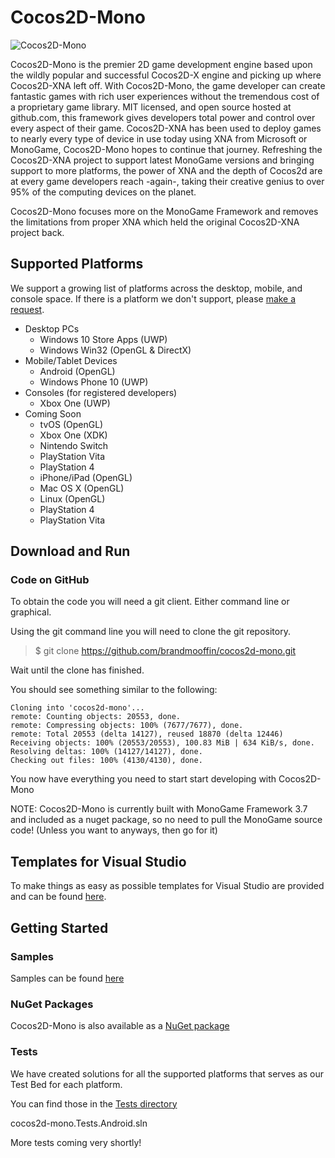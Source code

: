 # Cocos2D-Mono
![Cocos2D-Mono](https://raw.githubusercontent.com/brandmooffin/cocos2d-mono/master/Logos/logo-full-200.png)

Cocos2D-Mono is the premier 2D game development engine based upon the wildly popular and successful Cocos2D-X engine and picking up where Cocos2D-XNA left off. With Cocos2D-Mono, the game developer can create fantastic games with rich user experiences without the tremendous cost of a proprietary game library. MIT licensed, and open source hosted at github.com, this framework gives developers total power and control over every aspect of their game. Cocos2D-XNA has been used to deploy games to nearly every type of device in use today using XNA from Microsoft or MonoGame, Cocos2D-Mono hopes to continue that journey. Refreshing the Cocos2D-XNA project to support latest MonoGame versions and bringing support to more platforms, the power of XNA and the depth of Cocos2d are at every game developers reach -again-, taking their creative genius to over 95% of the computing devices on the planet.

Cocos2D-Mono focuses more on the MonoGame Framework and removes the limitations from proper XNA which held the original Cocos2D-XNA project back.

## Supported Platforms

We support a growing list of platforms across the desktop, mobile, and console space.  If there is a platform we don't support, please [make a request](https://github.com/brandmooffin/cocos2d-mono/issues).

 * Desktop PCs
   * Windows 10 Store Apps (UWP)
   * Windows Win32 (OpenGL & DirectX)
 * Mobile/Tablet Devices
   * Android (OpenGL)
   * Windows Phone 10 (UWP)
 * Consoles (for registered developers)
   * Xbox One (UWP)
 * Coming Soon
   * tvOS (OpenGL)
   * Xbox One (XDK)
   * Nintendo Switch
   * PlayStation Vita
   * PlayStation 4
   * iPhone/iPad (OpenGL)
   * Mac OS X (OpenGL)
   * Linux (OpenGL)
   * PlayStation 4
   * PlayStation Vita

Download and Run
----------------

### Code on GitHub

To obtain the code you will need a git client.  Either command line or graphical.

Using the git command line you will need to clone the git repository.

> $ git clone https://github.com/brandmooffin/cocos2d-mono.git

Wait until the clone has finished.

You should see something similar to the following:

	Cloning into 'cocos2d-mono'...
	remote: Counting objects: 20553, done.
	remote: Compressing objects: 100% (7677/7677), done.
	remote: Total 20553 (delta 14127), reused 18870 (delta 12446)
	Receiving objects: 100% (20553/20553), 100.83 MiB | 634 KiB/s, done.
	Resolving deltas: 100% (14127/14127), done.
	Checking out files: 100% (4130/4130), done.

You now have everything you need to start start developing with Cocos2D-Mono

NOTE: Cocos2D-Mono is currently built with MonoGame Framework 3.7 and included as a nuget package, so no need to pull the MonoGame source code! (Unless you want to anyways, then go for it)

Templates for Visual Studio
---------------------------

To make things as easy as possible templates for Visual Studio are provided and can be found [here](https://github.com/brandmooffin/cocos2d-mono/tree/master/ProjectTemplates).


Getting Started
---------------

### Samples

Samples can be found [here](https://github.com/brandmooffin/cocos2d-mono/tree/master/Samples)

### NuGet Packages

Cocos2D-Mono is also available as a [NuGet package](https://www.nuget.org/packages?q=cocos2d-mono)

### Tests

We have created solutions for all the supported platforms that serves as our Test Bed for each platform.

You can find those in the [Tests directory](https://github.com/brandmooffin/cocos2d-mono/tree/master/Tests "Tests")

  cocos2d-mono.Tests.Android.sln

  More tests coming very shortly!